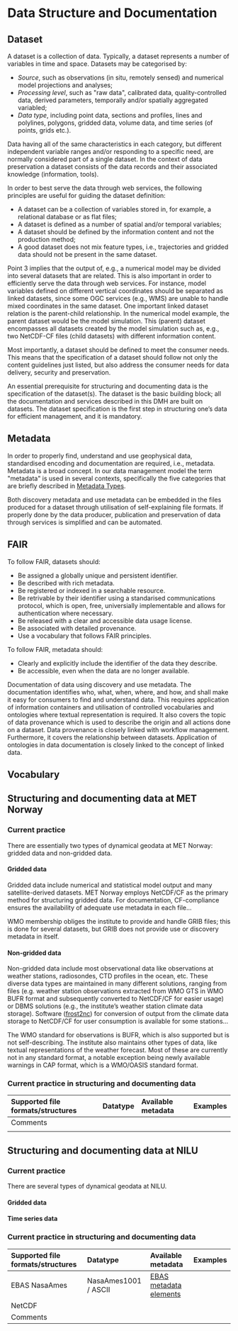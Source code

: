 # Data Structure and Documentation

## Dataset
A dataset is a collection of data. Typically, a dataset represents a number of variables in time and space. Datasets may be categorised by: 

- *Source*, such as observations (in situ, remotely sensed) and numerical model projections and analyses; 
- *Processing level*, such as "raw data", calibrated data, quality-controlled data, derived parameters, temporally and/or spatially aggregated variabled; 
- *Data type*, including point data, sections and profiles, lines and polylines, polygons, gridded data, volume data, and time series (of points, grids etc.). 

Data having all of the same characteristics in each category, but different independent variable ranges and/or responding to a specific need, are normally considered part of a single dataset. In the context of data preservation a dataset consists of the data records and their associated knowledge (information, tools). 

In order to best serve the data through web services, the following principles are useful for guiding the dataset definition:

- A dataset can be a collection of variables stored in, for example, a relational database or as flat files;
- A dataset is defined as a number of spatial and/or temporal variables;
- A dataset should be defined by the information content and not the production method;
- A good dataset does not mix feature types, i.e., trajectories and gridded data should not be present in the same dataset.

Point 3 implies that the output of, e.g., a numerical model may be divided into several datasets that are related. This is also important in order to efficiently serve the data through web services. For instance, model variables defined on different vertical coordinates should be separated as linked datasets, since some OGC services (e.g., WMS) are unable to handle mixed coordinates in the same dataset. One important linked dataset relation is the parent-child relationship. In the numerical model example, the parent dataset would be the model simulation. This (parent) dataset encompasses all datasets created by the model simulation such as, e.g., two NetCDF-CF files (child datasets) with different information content.

Most importantly, a dataset should be defined to meet the consumer needs. This means that the specification of a dataset should follow not only the content guidelines just listed, but also address the consumer needs for data delivery, security and preservation.

An essential prerequisite for structuring and documenting data is the specification of the dataset(s). The dataset is the basic building block; all the documentation and services described in this DMH are built on datasets. The dataset specification is the first step in structuring one’s data for efficient management, and it is mandatory.

## Metadata

In order to properly find, understand and use geophysical data, standardised encoding and documentation are required, i.e., metadata. Metadata is a broad concept. In our data management model the term "metadata" is used in several contexts, specifically the five categories that are briefly described in [Metadata Types](metadata.md).

Both discovery metadata and use metadata can be embedded in the files produced for a dataset through utilisation of self-explaining file formats. If properly done by the data producer, publication and preservation of data through services is simplified and can be automated.


## FAIR
To follow FAIR, datasets should: 
- Be assigned a globally unique and persistent identifier. 
- Be described with rich metadata. 
- Be registered or indexed in a searchable resource. 
- Be retrivable by their identifier using a standarised communications protocol, which is open, free, universially implementable and allows for authentication where necessary. 
- Be released with a clear and accessible data usage license. 
- Be associated with detailed provenance. 
- Use a vocabulary that follows FAIR principles. 

To follow FAIR, metadata should: 
- Clearly and explicitly include the identifier of the data they describe. 
- Be accessible, even when the data are no longer available. 

Documentation of data using discovery and use metadata. The documentation identifies who, what, when, where, and how, and shall make it easy for consumers to find and understand data. This requires application of information containers and utilisation of controlled vocabularies and ontologies where textual representation is required. It also covers the topic of data provenance which is used to describe the origin and all actions done on a dataset. Data provenance is closely linked with workflow management. Furthermore, it covers the relationship between datasets. Application of ontologies in data documentation is closely linked to the concept of linked data.

## Vocabulary

## Structuring and documenting data at MET Norway
### Current practice
There are essentially two types of dynamical geodata at MET Norway: gridded data and non-gridded data.

#### Gridded data
Gridded data include numerical and statistical model output and many satellite-derived datasets. MET Norway employs NetCDF/CF as the primary method for structuring gridded data. For documentation, CF-compliance ensures the availability of adequate use metadata in each file... 

WMO membership obliges the institute to provide and handle GRIB files; this is done for several datasets, but GRIB does not provide use or discovery metadata in itself.

#### Non-gridded data
Non-gridded data include most observational data like observations at weather stations, radiosondes, CTD profiles in the ocean, etc. These diverse data types are maintained in many different solutions, ranging from files (e.g. weather station observations extracted from WMO GTS in WMO BUFR format and subsequently converted to NetCDF/CF for easier usage) or DBMS solutions (e.g., the institute’s weather station climate data storage). Software ([frost2nc](https://github.com/metno/frost2nc)) for conversion of output from the climate data storage to NetCDF/CF for user consumption is available for some stations... 

The WMO standard for observations is BUFR, which is also supported but is not self-describing. The institute also maintains other types of data, like textual representations of the weather forecast. Most of these are currently not in any standard format, a notable exception being newly available warnings in CAP format, which is a WMO/OASIS standard format.

### Current practice in structuring and documenting data

|Supported file formats/structures |Datatype |Available metadata |Examples|
|:----|:----|:----|:----|
|Comments|
| | |


## Structuring and documenting data at NILU
### Current practice
There are several types of dynamical geodata at NILU.

#### Gridded data

#### Time series data


### Current practice in structuring and documenting data

|Supported file formats/structures |Datatype |Available metadata |Examples|
|:----|:----|:----|:----|
|EBAS NasaAmes | NasaAmes1001 / ASCII | [EBAS metadata elements](https://ebas-submit.nilu.no/templates/comments/ebas_metadata_elements) | |
|NetCDF| | | |
|Comments| | | |